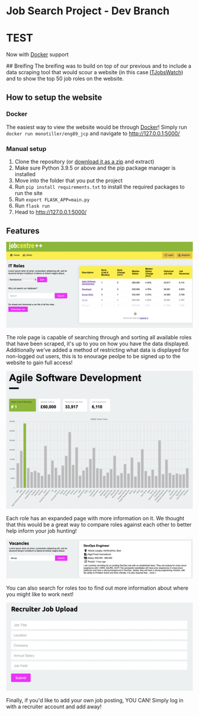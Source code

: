 # Job Search Project - Dev Branch
# TEST
Now with [Docker](https://github.com/monotiller/engineering89-job-project-group-2/tree/docker) support

## Breifing
The breifing was to build on top of our previous and to include a data scraping tool that would scour a website (in this case [ITJobsWatch](https://www.itjobswatch.co.uk/)) and to show the top 50 job roles on the website.

## How to setup the website
### Docker
The easiest way to view the website would be through [Docker](https://hub.docker.com/r/monotiller/eng89_jcp)! Simply run `docker run monotiller/eng89_jcp` and navigate to http://127.0.0.1:5000/

### Manual setup
1. Clone the repository (or [download it as a zip](https://github.com/monotiller/engineering89-job-project-group-2/archive/refs/heads/main.zip) and extract)
2. Make sure Python 3.9.5 or above and the pip package manager is installed
3. Move into the folder that you put the project
4. Run `pip install requirements.txt` to install the required packages to run the site
5. Run `export FLASK_APP=main.py`
6. Run `flask run`
7. Head to http://127.0.0.1:5000/

## Features
![Role page](images/roles.png)

The role page is capable of searching through and sorting all available roles that have been scraped, it's up to you on how you have the data displayed. Additionally we've added a method of restricting what data is displayed for non-logged out users, this is to enourage peolpe to be signed up to the website to gain full access!

![Role breakdown page](images/role_page.png)

Each role has an expanded page with more information on it. We thought that this would be a great way to compare roles against each other to better help inform your job hunting!

![vaccancies](images/vaccancies.png)

You can also search for roles too to find out more information about where you might like to work next!

![Recuriters](images/recruit.png)

Finally, if you'd like to add your own job posting, YOU CAN! Simply log in with a recruiter account and add away!

